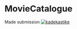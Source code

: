 # MovieCatalogue
Made submission
[![kadekastike](https://circleci.com/gh/kadekastike/MovieCatalogue.svg?style=svg)](https://circleci.com/gh/kadekastike/MovieCatalogue)
